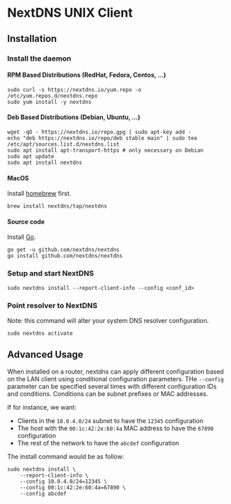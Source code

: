 # NextDNS UNIX Client

## Installation

### Install the daemon

#### RPM Based Distributions (RedHat, Fedora, Centos, …)

```
sudo curl -s https://nextdns.io/yum.repo -o /etc/yum.repos.d/nextdns.repo
sudo yum install -y nextdns
```

#### Deb Based Distributions (Debian, Ubuntu, …)

```
wget -qO - https://nextdns.io/repo.gpg | sudo apt-key add -
echo "deb https://nextdns.io/repo/deb stable main" | sudo tee /etc/apt/sources.list.d/nextdns.list
sudo apt install apt-transport-https # only necessary on Debian
sudo apt update
sudo apt install nextdns
```

#### MacOS

Install [homebrew](https://brew.sh) first.

```
brew install nextdns/tap/nextdns
```

#### Source code

Install [Go](https://golang.org).

```
go get -u github.com/nextdns/nextdns
go install github.com/nextdns/nextdns
```

### Setup and start NextDNS

```
sudo nextdns install --report-client-info --config <conf_id>
```

### Point resolver to NextDNS

Note: this command will alter your system DNS resolver configuration.

```
sudo nextdns activate
```

## Advanced Usage

When installed on a router, nextdns can apply different configuration based on the LAN client using conditional configuration parameters. THe `--config` parameter can be specified several times with different configuration IDs and conditions. Conditions can be subnet prefixes or MAC addresses.

If for instance, we want:
* Clients in the `10.0.4.0/24` subnet to have the `12345` configuration
* The host with the `00:1c:42:2e:60:4a` MAC address to have the `67890` configuration
* The rest of the network to have the `abcdef` configuration

The install command would be as follow:

```
sudo nextdns install \
    --report-client-info \
    --config 10.0.4.0/24=12345 \
    --config 00:1c:42:2e:60:4a=67890 \
    --config abcdef
```

